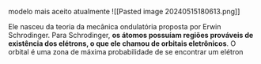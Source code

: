 modelo mais aceito atualmente
![[Pasted image 20240515180613.png]]

Ele nasceu da teoria da mecânica ondulatória proposta por Erwin Schrodinger. Para Schrodinger, **os átomos possuíam regiões prováveis de existência dos elétrons, o que ele chamou de orbitais eletrônicos**. O orbital é uma zona de máxima probabilidade de se encontrar um elétron
